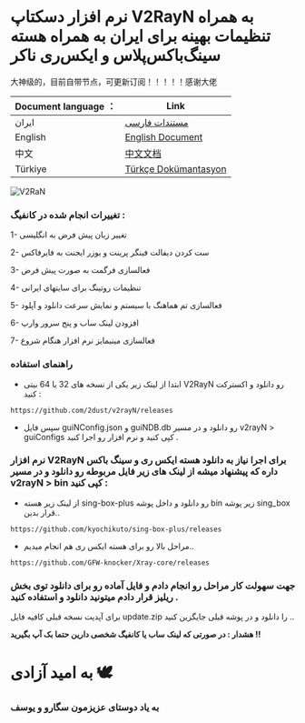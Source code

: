 # نرم افزار دسکتاپ V2RayN به همراه تنظیمات بهینه برای ایران به همراه هسته سینگ‌باکس‌پلاس و ایکس‌ری ناکر
大神级的，目前自带节点，可更新订阅！！！！！感谢大佬




|Document language ：|Link|
----|----
|ایران|<a href="./README.md">مستندات فارسی</a>|
|English|<a href="./README_EN.md">English Document</a>|
|中文|<a href="./README_ZH.md">中文文档</a>|
|Türkiye|<a href="./README_TUR.md">Türkçe Dokümantasyon</a>|


![V2RaN](./images/V2RaN.jpg)

### تغییرات انجام شده در کانفیگ :

1- تغییر زبان پیش فرض به انگلیسی

2- ست کردن دیفالت فینگر پرینت و یوزر ایجنت به فایرفاکس

3- فعالسازی فرگمت به صورت پیش فرض

4- تنظیمات روتینگ برای سایتهای ایرانی

5- فعالسازی تم هماهنگ با سیستم و نمایش سرعت دانلود و آپلود

6- افزودن لینک ساب و پنج سرور وارپ 

7- فعالسازی مینیمایز نرم افزار هنگام شروع



### راهنمای استفاده
 - ابتدا از لینک زیر یکی از نسخه های 32 یا 64 بیتی V2RayN رو دانلود و اکسترکت کنید :

```
https://github.com/2dust/v2rayN/releases
```

 - سپس فایل guiNConfig.json و guiNDB.db رو دانلود و در مسیر v2rayN > guiConfigs کپی کنید و نرم افزار رو اجرا کنید .



### نرم افزار V2RayN برای اجرا نیاز به دانلود هسته ایکس ری و سینگ باکس داره که پیشنهاد میشه از لینک های زیر فایل مربوطه رو دانلود و در مسیر v2rayN > bin کپی کنید :


- از لینک زیر هسته sing-box-plus رو دانلود و داخل پوشه bin زیر پوشه sing_box قرار بدین..


```
https://github.com/kyochikuto/sing-box-plus/releases
```

- مراحل بالا رو برای هسته ایکس ری هم انجام میدیم..


```
https://github.com/GFW-knocker/Xray-core/releases
```


### جهت سهولت کار مراحل رو انجام دادم و فایل آماده رو برای دانلود توی بخش ریلیز قرار دادم میتونید دانلود و استفاده کنید .


برای آپدیت نسخه قبلی کافیه فایل update.zip را دانلود و در پوشه قبلی جایگزین کنید ..

**هشدار : در صورتی که لینک ساب یا کانفیگ شخصی دارین حتما بک آپ بگیرید !!**



# به امید آزادی 🕊️

### به یاد دوستای عزیزمون سگارو و یوسف 


